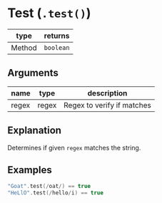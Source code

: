 # Test (`.test()`)

| type | returns |
| ---- | ------- |
| Method | `boolean` |

## Arguments
| name | type | description |
| ---- | ---- | ----------- |
| regex | regex | Regex to verify if matches

## Explanation
Determines if given `regex` matches the string.

## Examples

```swift
"Goat".test(/oat/) == true
"HeLlO".test(/hello/i) == true
```
